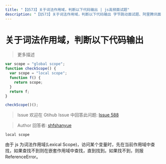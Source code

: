 ```yaml
---
title: "【Q573】关于词法作用域，判断以下代码输出 | js高频面试题"
description: "【Q573】关于词法作用域，判断以下代码输出 字节跳动面试题、阿里腾讯面试题、美团小米面试题。"
---
```


# 关于词法作用域，判断以下代码输出

> 更多描述

```js
var scope = "global scope";
function checkScope() {
  var scope = "local scope";
  function f() {
    return scope;
  }
  return f;
}

checkScope()();
```

> Issue
> 欢迎在 Gtihub Issue 中回答此问题: [Issue 588](https://github.com/shfshanyue/Daily-Question/issues/588)

> Author
> 回答者: [shfshanyue](https://github.com/shfshanyue)

`local scope`

由于 js 为词法作用域(Lexical Scope)，访问某个变量时，先在当前作用域中查找，如果查找不到则在嵌套作用域中查找，直到找到。如果找不到，则报 ReferenceError。
